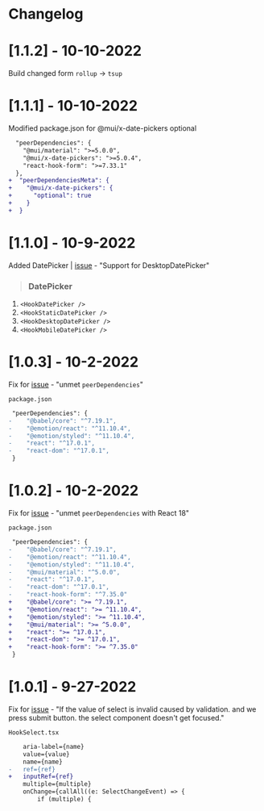 # Changelog

# [1.1.2] - 10-10-2022

Build changed form `rollup` -> `tsup`
# [1.1.1] - 10-10-2022

Modified package.json for @mui/x-date-pickers optional

```diff
  "peerDependencies": {
    "@mui/material": ">=5.0.0",
    "@mui/x-date-pickers": ">=5.0.4",
    "react-hook-form": ">=7.33.1"
  },
+  "peerDependenciesMeta": {
+    "@mui/x-date-pickers": {
+      "optional": true
+    }
+  }
``` 
# [1.1.0] - 10-9-2022

Added DatePicker | [issue](https://github.com/adiathasan/mui-react-hook-form-plus/issues/4) - "Support for DesktopDatePicker"
> ### DatePicker
1.  `<HookDatePicker />`
2.  `<HookStaticDatePicker />`
3.  `<HookDesktopDatePicker />`
4.  `<HookMobileDatePicker />`



# [1.0.3] - 10-2-2022

Fix for [issue](https://github.com/adiathasan/mui-react-hook-form-plus/issues/3) - "unmet `peerDependencies`"

`package.json`

```diff
 "peerDependencies": {
-    "@babel/core": "^7.19.1",
-    "@emotion/react": "^11.10.4",
-    "@emotion/styled": "^11.10.4",
-    "react": "^17.0.1",
-    "react-dom": "^17.0.1",
 }
```

# [1.0.2] - 10-2-2022

Fix for [issue](https://github.com/adiathasan/mui-react-hook-form-plus/issues/3) - "unmet `peerDependencies` with React 18"

`package.json`

```diff
 "peerDependencies": {
-    "@babel/core": "^7.19.1",
-    "@emotion/react": "^11.10.4",
-    "@emotion/styled": "^11.10.4",
-    "@mui/material": "^5.0.0",
-    "react": "^17.0.1",
-    "react-dom": "^17.0.1",
-    "react-hook-form": "^7.35.0"
+    "@babel/core": ">= ^7.19.1",
+    "@emotion/react": ">= ^11.10.4",
+    "@emotion/styled": ">= ^11.10.4",
+    "@mui/material": ">= ^5.0.0",
+    "react": ">= ^17.0.1",
+    "react-dom": ">= ^17.0.1",
+    "react-hook-form": ">= ^7.35.0"
 }
```

# [1.0.1] - 9-27-2022

Fix for [issue](https://github.com/adiathasan/mui-react-hook-form-plus/issues/1) - "If the value of select is invalid caused by validation. and we press submit button. the select component doesn't get focused."

`HookSelect.tsx`

```diff
    aria-label={name}
    value={value}
    name={name}
-   ref={ref}
+   inputRef={ref}
    multiple={multiple}
    onChange={callAll((e: SelectChangeEvent) => {
        if (multiple) {
```

